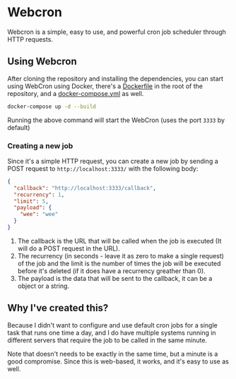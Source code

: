 # Webcron

Webcron is a simple, easy to use, and powerful cron job scheduler through HTTP requests.

## Using Webcron

After cloning the repository and installing the dependencies, you can start using WebCron using Docker, there's a [Dockerfile](./Dockerfile) in the root of the repository, and a [docker-compose.yml](./docker-compose.yml) as well.

```sh
docker-compose up -d --build
```

Running the above command will start the WebCron (uses the port `3333` by default)

### Creating a new job

Since it's a simple HTTP request, you can create a new job by sending a POST request to `http://localhost:3333/` with the following body:

```json
{
  "callback": "http://localhost:3333/callback",
  "recurrency": 1,
  "limit": 5,
  "payload": {
    "wee": "wee"
  }
}
```

1. The callback is the URL that will be called when the job is executed (It will do a POST request in the URL).
2. The recurrency (in seconds - leave it as zero to make a single request) of the job and the limit is the number of times the job will be executed before it's deleted (if it does have a recurrency greather than 0).
3. The payload is the data that will be sent to the callback, it can be a object or a string.

## Why I've created this?

Because I didn't want to configure and use default cron jobs for a single task that runs one time a day, and I do have multiple systems running in different servers that require the job to be called in the same minute.

Note that doesn't needs to be exactly in the same time, but a minute is a good compromise. Since this is web-based, it works, and it's easy to use as well.
